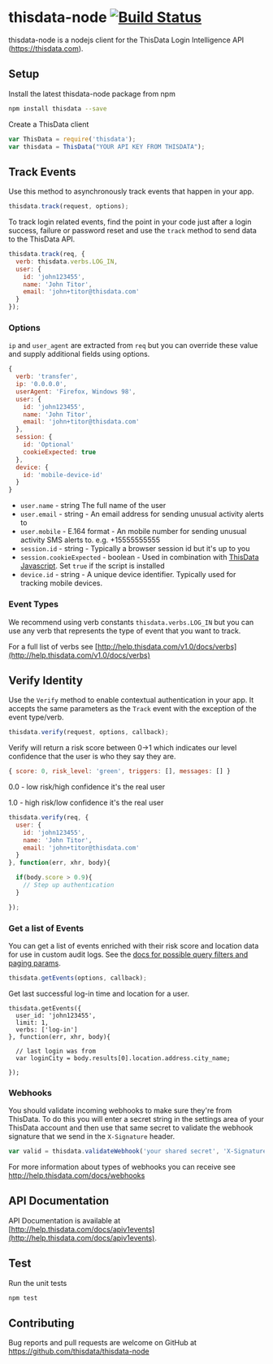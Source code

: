 thisdata-node [![Build Status](https://travis-ci.org/thisdata/thisdata-node.png?branch=master)](https://travis-ci.org/thisdata/thisdata-node)
=============

thisdata-node is a nodejs client for the ThisData Login Intelligence API (https://thisdata.com).

## Setup
Install the latest thisdata-node package from npm
```sh
npm install thisdata --save
```

Create a ThisData client
```js
var ThisData = require('thisdata');
var thisdata = ThisData("YOUR API KEY FROM THISDATA");
```

## Track Events
Use this method to asynchronously track events that happen in your app.

```js
thisdata.track(request, options);
```

To track login related events, find the point in your code just after
a login success, failure or password reset and use the `track` method to
send data to the ThisData API.
```js
thisdata.track(req, {
  verb: thisdata.verbs.LOG_IN,
  user: {
    id: 'john123455',
    name: 'John Titor',
    email: 'john+titor@thisdata.com'
  }
});
```

### Options
`ip` and `user_agent` are extracted from `req` but you can override these value and supply additional fields using options.

```js
{
  verb: 'transfer',
  ip: '0.0.0.0',
  userAgent: 'Firefox, Windows 98',
  user: {
    id: 'john123455',
    name: 'John Titor',
    email: 'john+titor@thisdata.com'
  },
  session: {
    id: 'Optional'
    cookieExpected: true
  },
  device: {
    id: 'mobile-device-id'
  }
}
```

* `user.name` - string The full name of the user
* `user.email` - string - An email address for sending unusual activity alerts to
* `user.mobile` - E.164 format - An mobile number for sending unusual activity SMS alerts to. e.g. +15555555555
* `session.id` - string - Typically a browser session id but it's up to you
* `session.cookieExpected` - boolean - Used in combination with [ThisData Javascript](http://help.thisdata.com/docs/better-tracking-using-javascript). Set `true` if the script is installed
* `device.id` - string - A unique device identifier. Typically used for tracking mobile devices.

### Event Types
We recommend using verb constants `thisdata.verbs.LOG_IN` but you can use any verb that represents the type of event that you want to track.

For a full list of verbs see [http://help.thisdata.com/v1.0/docs/verbs](http://help.thisdata.com/v1.0/docs/verbs)

## Verify Identity
Use the `Verify` method to enable contextual authentication in your app. It accepts the same parameters as the `Track` event with the exception of the event type/verb.

```js
thisdata.verify(request, options, callback);
```

Verify will return a risk score between 0->1 which indicates our level confidence that the user is who they say they are.

```js
{ score: 0, risk_level: 'green', triggers: [], messages: [] }
```

0.0 - low risk/high confidence it's the real user

1.0 - high risk/low confidence it's the real user


```js
thisdata.verify(req, {
  user: {
    id: 'john123455',
    name: 'John Titor',
    email: 'john+titor@thisdata.com'
  }
}, function(err, xhr, body){

  if(body.score > 0.9){
    // Step up authentication
  }

});
```

### Get a list of Events
You can get a list of events enriched with their risk score and location data for use in custom audit logs. See the [docs for possible query filters and paging params](http://help.thisdata.com/docs/v1getevents).

```js
thisdata.getEvents(options, callback);
```

Get last successful log-in time and location for a user.

```
thisdata.getEvents({
  user_id: 'john123455',
  limit: 1,
  verbs: ['log-in']
}, function(err, xhr, body){

  // last login was from
  var loginCity = body.results[0].location.address.city_name;

});
```

### Webhooks
You should validate incoming webhooks to make sure they're from ThisData. To do this you will enter a secret string
in the settings area of your ThisData account and then use that same secret to validate the webhook signature
that we send in the `X-Signature` header.

```js
var valid = thisdata.validateWebhook('your shared secret', 'X-Signature value', 'request body');
```

For more information about types of webhooks you can receive see http://help.thisdata.com/docs/webhooks

## API Documentation

API Documentation is available at [http://help.thisdata.com/docs/apiv1events](http://help.thisdata.com/docs/apiv1events).

## Test
Run the unit tests
```sh
npm test
```

## Contributing
Bug reports and pull requests are welcome on GitHub at https://github.com/thisdata/thisdata-node

